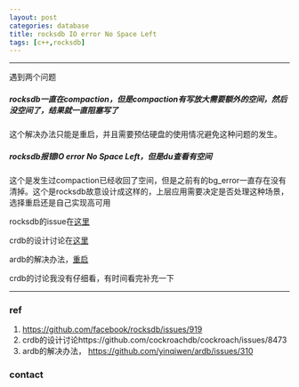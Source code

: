 ```yaml
---
layout: post
categories: database
title: rocksdb IO error No Space Left
tags: [c++,rocksdb]
---
```


  

---

遇到两个问题

##### rocksdb一直在compaction，但是compaction有写放大需要额外的空间，然后没空间了，结果就一直阻塞写了

这个解决办法只能是重启，并且需要预估硬盘的使用情况避免这种问题的发生。



##### rocksdb报错IO error No Space Left，但是du查看有空间

这个是发生过compaction已经收回了空间，但是之前有的bg_error一直存在没有清掉。这个是rocksdb故意设计成这样的，上层应用需要决定是否处理这种场景，选择重启还是自己实现高可用



rocksdb的issue在[这里](https://github.com/facebook/rocksdb/issues/919)

crdb的设计讨论在[这里](https://github.com/cockroachdb/cockroach/issues/8473)

ardb的解决办法，[重启]( https://github.com/yinqiwen/ardb/issues/310)



crdb的讨论我没有仔细看，有时间看完补充一下

----

### ref

1. https://github.com/facebook/rocksdb/issues/919
2. crdb的设计讨论https://github.com/cockroachdb/cockroach/issues/8473
3. ardb的解决办法， https://github.com/yinqiwen/ardb/issues/310

### contact

